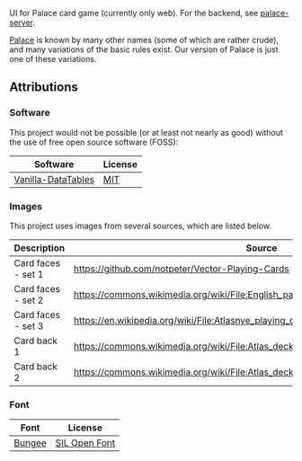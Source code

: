 UI for Palace card game (currently only web). For the backend, see [palace-server](https://github.com/brick-codes/palace-server/).

[Palace](https://en.wikipedia.org/wiki/Shithead_(card_game)) is known by many other names (some of which are rather crude), and many variations of the basic rules exist. Our version of Palace is just one of these variations.

## Attributions

### Software

This project would not be possible (or at least not nearly as good) without the use of free open source software (FOSS):

| Software                                                            | License                                 |
| ------------------------------------------------------------------- | --------------------------------------- |
| [Vanilla-DataTables](https://github.com/Mobius1/Vanilla-DataTables) | [MIT](./lib/vanilla-datatables/LICENSE) |

### Images

This project uses images from several sources, which are listed below.

| Description        | Source                                                                                | License       |
| ------------------ | ------------------------------------------------------------------------------------- | ------------- |
| Card faces - set 1 | <https://github.com/notpeter/Vector-Playing-Cards>                                    | Public domain |
| Card faces - set 2 | <https://commons.wikimedia.org/wiki/File:English_pattern_playing_cards_deck.svg>      | Public domain |
| Card faces - set 3 | <https://en.wikipedia.org/wiki/File:Atlasnye_playing_cards_deck.svg>                  | Public domain |
| Card back 1        | <https://commons.wikimedia.org/wiki/File:Atlas_deck_card_back_blue_and_brown.svg>     | Public domain |
| Card back 2        | <https://commons.wikimedia.org/wiki/File:Atlas_deck_card_back_green_and_dark_red.svg> | Public domain |

### Font

| Font                                      | License                               |
| ----------------------------------------- | ------------------------------------- |
| [Bungee](https://github.com/djrrb/Bungee) | [SIL Open Font](./lib/bungee/LICENSE) |
